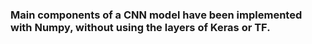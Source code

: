 ### Main components of a CNN model have been implemented with Numpy, without using the layers of Keras or TF.
